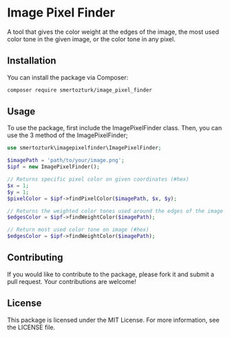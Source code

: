 # Image Pixel Finder

A tool that gives the color weight at the edges of the image, the most used color tone in the given image, or the color tone in any pixel.

## Installation

You can install the package via Composer:

```bash
composer require smertozturk/image_pixel_finder
```

## Usage
To use the package, first include the ImagePixelFinder class. Then, you can use the 3 method of the ImagePixelFinder;

```php
use smertozturk\imagepixelfinder\ImagePixelFinder;

$imagePath = 'path/to/your/image.png';
$ipf = new ImagePixelFinder();

// Returns specific pixel color on given coordinates (#hex)
$x = 1;
$y = 1;
$pixelColor = $ipf->findPixelColor($imagePath, $x, $y);

// Returns the weighted color tones used around the edges of the image (Array of #hex (top, bottom, left, right))
$edgesColor = $ipf->findWeightColor($imagePath);

// Return most used color tone on image (#hex)
$edgesColor = $ipf->findWeightColor($imagePath);
```

## Contributing
If you would like to contribute to the package, please fork it and submit a pull request. Your contributions are welcome!

## License
This package is licensed under the MIT License. For more information, see the LICENSE file.
